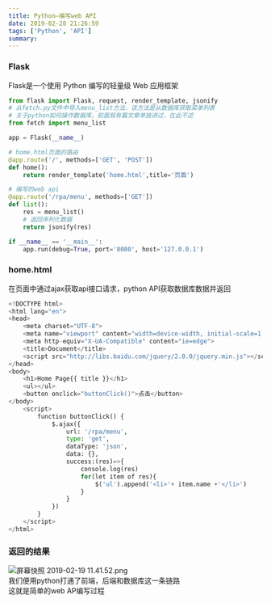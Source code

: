 ```yaml
---
title: Python—编写web API
date: 2019-02-20 21:26:59
tags: ['Python', 'API']
summary:
---
```

### Flask
Flask是一个使用 Python 编写的轻量级 Web 应用框架
```python
from flask import Flask, request, render_template, jsonify
# 从fetch.py文件中导入menu_list方法，该方法是从数据库获取菜单列表
# 关于python如何操作数据库，前面我有篇文章单独讲过，在此不述
from fetch import menu_list

app = Flask(__name__)

# home.html页面的路由
@app.route('/', methods=['GET', 'POST'])
def home():
    return render_template('home.html',title='页面')

# 编写的web api
@app.route('/rpa/menu', methods=['GET'])
def list():
    res = menu_list()
    # 返回序列化数据
    return jsonify(res)

if __name__ == '__main__':
    app.run(debug=True, port='8080', host='127.0.0.1')
```

### home.html
在页面中通过ajax获取api接口请求，python API获取数据库数据并返回
```python
<!DOCTYPE html>
<html lang="en">
<head>
    <meta charset="UTF-8">
    <meta name="viewport" content="width=device-width, initial-scale=1.0">
    <meta http-equiv="X-UA-Compatible" content="ie=edge">
    <title>Document</title>
    <script src="http://libs.baidu.com/jquery/2.0.0/jquery.min.js"></script>
</head>
<body>
    <h1>Home Page{{ title }}</h1>
    <ul></ul>
    <button onclick="buttonClick()">点击</button>
</body>
    <script>
        function buttonClick() {
            $.ajax({
                url: '/rpa/menu',
                type: 'get',
                dataType: 'json',
                data: {},
                success:(res)=>{
                    console.log(res)
                    for(let item of res){
                        $('ul').append('<li>'+ item.name +'</li>')
                    }
                }
            })
        }
    </script>
</html>
```
### 
### 返回的结果
![屏幕快照 2019-02-19 11.41.52.png](https://cdn.nlark.com/yuque/0/2019/png/115449/1550547746261-24a32246-1e59-4668-bf54-88f371ccad1e.png#align=left&display=inline&height=332&linkTarget=_blank&name=%E5%B1%8F%E5%B9%95%E5%BF%AB%E7%85%A7%202019-02-19%2011.41.52.png&originHeight=332&originWidth=452&size=39692&width=452)<br />我们便用python打通了前端，后端和数据库这一条链路<br />这就是简单的web AP编写过程